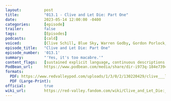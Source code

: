 ```yaml
---
layout:          post
title:           "013.1 - Clive and Let Die: Part One"
date:            2023-05-14 12:00:00 -0400
categories:      [episode]
trailer:         false
tags:            [Episodes]
podcasts:        [cald]
voiced:          [Clive Schill, Blue Sky, Warren Godby, Gordon Porlock, Francesca Jones]
episode_title:   "Clive and Let Die: Part One"
episode_number:  '013.1'
summary:         "'Yes, it's too macabre.'"
content_flags:   [sustained explicit language, continuous descriptions of violent, bloody death (not depicted), bloody injury in descriptive detail, eyeball trauma described, harm/slaughter of animals described, harm/slaughter by animals described, explosion causing death described]
PodBean_url:     https://www.podbean.com/media/share/dir-i973q-184e7394
formats: 
  PDF: https://www.redvalleypod.com/uploads/1/3/0/2/130220429/clive___let_die_pt_1_-_transcript.pdf
  PDF (Large-Print): 
official:        true
wiki_url:        https://red-valley.fandom.com/wiki/Clive_and_Let_Die:_Part_1
---
```

